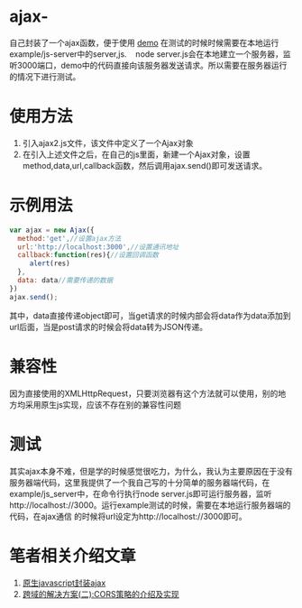 # ajax-
自己封装了一个ajax函数，便于使用
[demo](http://blog.xiaoboma.com/ajax-/)
在测试的时候时候需要在本地运行example/js-server中的server,js.    node server.js会在本地建立一个服务器，监听3000端口，demo中的代码直接向该服务器发送请求。所以需要在服务器运行的情况下进行测试。

# 使用方法
1. 引入ajax2.js文件，该文件中定义了一个Ajax对象
2. 在引入上述文件之后，在自己的js里面，新建一个Ajax对象，设置method,data,url,callback函数，然后调用ajax.send()即可发送请求。

# 示例用法

```js
var ajax = new Ajax({
  method:'get',//设置ajax方法
  url:'http://localhost:3000',//设置通讯地址
  callback:function(res){//设置回调函数
     alert(res)
  },
  data: data//需要传递的数据
})
ajax.send();
```
其中，data直接传递object即可，当get请求的时候内部会将data作为data添加到url后面，当是post请求的时候会将data转为JSON传递。
# 兼容性
因为直接使用的XMLHttpRequest，只要浏览器有这个方法就可以使用，别的地方均采用原生js实现，应该不存在别的兼容性问题

# 测试
其实ajax本身不难，但是学的时候感觉很吃力，为什么，我认为主要原因在于没有服务器端代码，这里我提供了一个我自己写的十分简单的服务器端代码，在
example/js_server中，在命令行执行node server.js即可运行服务器，监听http://localhost://3000。运行example测试的时候，需要在本地运行服务器端的代码，在ajax通信
的时候将url设定为http://localhost://3000即可。

# 笔者相关介绍文章
1. [原生javascript封装ajax](http://www.jianshu.com/p/4e1d2ee63da7)
2. [跨域的解决方案(二):CORS策略的介绍及实现
](http://www.jianshu.com/p/72c8c7863418)
